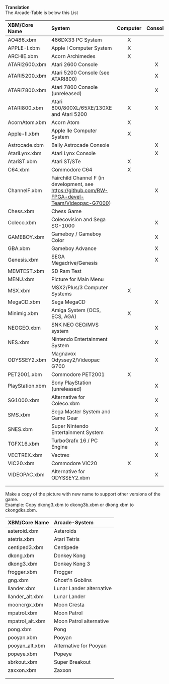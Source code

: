 **Translation**  
The Arcade-Table is below this List  
  
| XBM/Core Name | System | Computer | Console | Other | Utility |
| :--- | :--- | :---: | :---: | :---: | :---: |
| AO486.xbm | 486DX33 PC System | X |  |  |  |
| APPLE-I.xbm | Apple I Computer System | X |  |  |  |
| ARCHIE.xbm | Acorn Archimedes | X |  |  |  |
| ATARI2600.xbm | Atari 2600 Console |  | X |  |  |
| ATARI5200.xbm | Atari 5200 Console (see ATARI800) |  | X |  |  |
| ATARI7800.xbm | Atari 7800 Console (unreleased) |  | X |  |  |
| ATARI800.xbm | Atari 800/800XL/65XE/130XE and Atari 5200 | X | X |  |  |
| AcornAtom.xbm  | Acorn Atom | X |  |  |  |
| Apple-II.xbm | Apple IIe Computer System | X |  |  |  |
| Astrocade.xbm | Bally Astrocade Console |  | X |  |  |
| AtariLynx.xbm | Atari Lynx Console |  | X |  |  |
| AtariST.xbm | Atari ST/STe | X |  |  |  |
| C64.xbm  | Commodore C64 | X |  |  |  |
| ChannelF.xbm | Fairchild Channel F (in development, see https://github.com/RW-FPGA-devel-Team/Videopac-G7000) |  | X |  |  |
| Chess.xbm | Chess Game |  |  | X |  |
| Coleco.xbm | Colecovision and Sega SG-1000 |  | X |  |  |
| GAMEBOY.xbm | Gameboy / Gameboy Color |  | X |  |  |
| GBA.xbm  | Gameboy Advance |  | X |  |  |
| Genesis.xbm | SEGA Megadrive/Genesis |  | X |  |  |
| MEMTEST.xbm | SD Ram Test |  |  |  | X |
| MENU.xbm | Picture for Main Menu |  |  |  |  |
| MSX.xbm | MSX2/Plus/3 Computer Systems | X |  |  |  |
| MegaCD.xbm | Sega MegaCD |  | X |  |  |
| Minimig.xbm | Amiga System (OCS, ECS, AGA) | X |  |  |  |
| NEOGEO.xbm | SNK NEO GEO/MVS system |  | X |  |  |
| NES.xbm | Nintendo Entertainment System |  | X |  |  |
| ODYSSEY2.xbm | Magnavox Odyssey2/Videopac G700 |  | X |  |  |
| PET2001.xbm  | Commodore PET2001 | X |  |  |  |
| PlayStation.xbm | Sony PlayStation (unreleased) |  | X |  |  |
| SG1000.xbm | Alternative for Coleco.xbm |  | X |  |  |
| SMS.xbm  | Sega Master System and Game Gear |  | X |  |  |
| SNES.xbm | Super Nintendo Entertainment System |  | X |  |  |
| TGFX16.xbm | TurboGrafx 16 / PC Engine |  | X |  |  |
| VECTREX.xbm | Vectrex |  | X |  |  |
| VIC20.xbm  | Commodore VIC20 | X |  |  |  |
| VIDEOPAC.xbm | Alternative for ODYSSEY2.xbm |  | X |  |  |
|  |  |  |  |  |  |
|  |  |  |  |  |  |
  
Make a copy of the picture with new name to support other versions of the game.  
Example: Copy dkong3.xbm to dkong3b.xbm or dkong.xbm to ckongdks.xbm.

| XBM/Core Name | Arcade-System |
| :--- | :--- |
| asteroid.xbm | Asteroids |
| atetris.xbm | Atari Tetris |
| centiped3.xbm | Centipede |
| dkong.xbm  | Donkey Kong |
| dkong3.xbm  | Donkey Kong 3 |
| frogger.xbm  | Frogger | X |
| gng.xbm | Ghost'n Goblins |
| llander.xbm | Lunar Lander alternative|
| llander_alt.xbm | Lunar Lander |
| mooncrgx.xbm | Moon Cresta |
| mpatrol.xbm | Moon Patrol |
| mpatrol_alt.xbm | Moon Patrol alternative |
| pong.xbm | Pong |
| pooyan.xbm  | Pooyan |
| pooyan_alt.xbm  | Alternative for Pooyan |
| popeye.xbm  | Popeye |
| sbrkout.xbm  | Super Breakout |
| zaxxon.xbm | Zaxxon |
|  |  |
|  |  |
